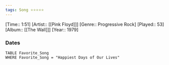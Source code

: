 ```yaml
---
tags: Song ⭐⭐⭐⭐⭐ 
---
```

[Time:: 1:51]
[Artist:: [[Pink Floyd]]]
[Genre:: Progressive Rock]
[Played:: 53]
[Album:: [[The Wall]]]
[Year:: 1979]
### Dates
````dataview
TABLE Favorite_Song
WHERE Favorite_Song = "Happiest Days of Our Lives"
````